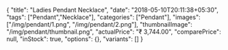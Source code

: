 {
    "title": "Ladies Pendant Necklace",
    "date": "2018-05-10T20:11:38+05:30",
    "tags": ["Pendant","Necklace"],
    "categories": ["Pendant"],
    "images": ["/img/pendant/1.png", "/img/pendant/2.png"],
    "thumbnailImage": "/img/pendant/thumbnail.png",
    "actualPrice": "₹ 3,744.00",
    "comparePrice": null,
    "inStock": true,
    "options": {},
    "variants": []
}
